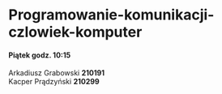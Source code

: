 # Programowanie-komunikacji-czlowiek-komputer
#### Piątek godz. 10:15
Arkadiusz Grabowski **210191** </br>
Kacper Prądzyński **210299**
